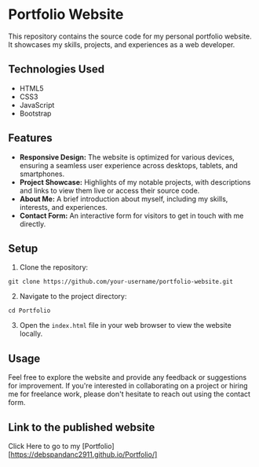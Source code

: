 # Portfolio Website

This repository contains the source code for my personal portfolio website. It showcases my skills, projects, and experiences as a web developer.

## Technologies Used

- HTML5
- CSS3
- JavaScript
- Bootstrap

## Features

- **Responsive Design:** The website is optimized for various devices, ensuring a seamless user experience across desktops, tablets, and smartphones.
- **Project Showcase:** Highlights of my notable projects, with descriptions and links to view them live or access their source code.
- **About Me:** A brief introduction about myself, including my skills, interests, and experiences.
- **Contact Form:** An interactive form for visitors to get in touch with me directly.

## Setup

1. Clone the repository:

`git clone https://github.com/your-username/portfolio-website.git`


2. Navigate to the project directory:

`cd Portfolio`


3. Open the `index.html` file in your web browser to view the website locally.

## Usage

Feel free to explore the website and provide any feedback or suggestions for improvement. If you're interested in collaborating on a project or hiring me for freelance work, please don't hesitate to reach out using the contact form.

## Link to the published website

Click Here to go to my [Portfolio][https://debspandanc2911.github.io/Portfolio/]
